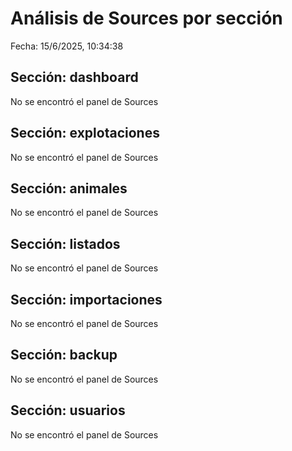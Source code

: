 # Análisis de Sources por sección

Fecha: 15/6/2025, 10:34:38

## Sección: dashboard

No se encontró el panel de Sources

## Sección: explotaciones

No se encontró el panel de Sources

## Sección: animales

No se encontró el panel de Sources

## Sección: listados

No se encontró el panel de Sources

## Sección: importaciones

No se encontró el panel de Sources

## Sección: backup

No se encontró el panel de Sources

## Sección: usuarios

No se encontró el panel de Sources

